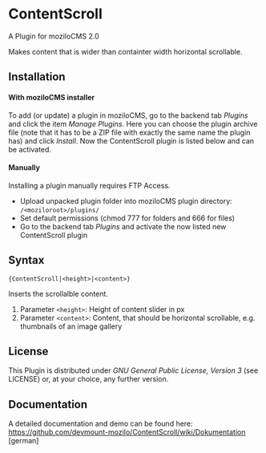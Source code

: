 ContentScroll
=============

A Plugin for moziloCMS 2.0

Makes content that is wider than containter width horizontal scrollable.

## Installation
#### With moziloCMS installer
To add (or update) a plugin in moziloCMS, go to the backend tab *Plugins* and click the item *Manage Plugins*. Here you can choose the plugin archive file (note that it has to be a ZIP file with exactly the same name the plugin has) and click *Install*. Now the ContentScroll plugin is listed below and can be activated.

#### Manually
Installing a plugin manually requires FTP Access.
- Upload unpacked plugin folder into moziloCMS plugin directory: ```/<moziloroot>/plugins/```
- Set default permissions (chmod 777 for folders and 666 for files)
- Go to the backend tab *Plugins* and activate the now listed new ContentScroll plugin

## Syntax
    {ContentScroll|<height>|<content>}
Inserts the scrollalble content.

1. Parameter ```<height>```: Height of content slider in px
2. Parameter ```<content>```: Content, that should be horizontal scrollable, e.g. thumbnails of an image gallery

## License
This Plugin is distributed under *GNU General Public License, Version 3* (see LICENSE) or, at your choice, any further version.

## Documentation
A detailed documentation and demo can be found here:  
https://github.com/devmount-mozilo/ContentScroll/wiki/Dokumentation [german]
